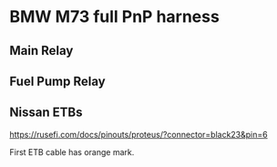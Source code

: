 # BMW M73 full PnP harness

## Main Relay

## Fuel Pump Relay

## Nissan ETBs

https://rusefi.com/docs/pinouts/proteus/?connector=black23&pin=6

First ETB cable has orange mark.
